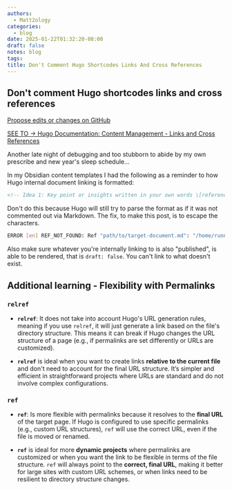 ```yaml
---
authors:
  - Matt2ology
categories:
  - blog
date: 2025-01-22T01:32:20-08:00
draft: false
notes: blog
tags:
title: Don't Comment Hugo Shortcodes Links And Cross References
---
```


## Don't comment Hugo shortcodes links and cross references

<!-- [Propose edits or changes on GitHub](link to GitHub repo of file) -->

[Propose edits or changes on GitHub](https://github.com/matt2ology/tech-journal-and-blog-content/blob/main/post/blog/dont-comment-hugo-shortcodes-links-and-cross-references.md)

[SEE TO -> Hugo Documentation: Content Management - Links and Cross References](https://gohugo.io/content-management/cross-references/)

Another late night of debugging and too stubborn to abide by my own prescribe and new
year's sleep schedule...

In my Obsidian content templates I had the following as a reminder to how Hugo internal
document linking is formatted:

```markdown
<!-- Idea 1: Key point or insights written in your own words \[reference\]\(\{\{\< relref "path/to/target-document.md#my-target-header" \>\}\}\) -->
```

Don't do this because Hugo will still try to parse the format as if it was not commented out
via Markdown. The fix, to make this post, is to escape the characters.

```bash
ERROR [en] REF_NOT_FOUND: Ref "path/to/target-document.md": "/home/runner/work/matt2ology.github.io/matt2ology.github.io/content/post/literature/greg-deckler-learn-power-bi.md:23:74": page not found
```

Also make sure whatever you're internally linking to is also "published", is able to be 
rendered, that is `draft: false`. You can't link to what doesn't exist.

## Additional learning - Flexibility with Permalinks

### `relref`

- **`relref`**: It does not take into account Hugo's URL generation rules, meaning if you use `relref`, it will just generate a link based on the file's directory structure. This means it can break if Hugo changes the URL structure of a page (e.g., if permalinks are set differently or URLs are customized).

- **`relref`** is ideal when you want to create links **relative to the current file** and don't need to account for the final URL structure. It’s simpler and efficient in straightforward projects where URLs are standard and do not involve complex configurations.

### `ref`

- **`ref`**: Is more flexible with permalinks because it resolves to the **final URL** of the target page. If Hugo is configured to use specific permalinks (e.g., custom URL structures), `ref` will use the correct URL, even if the file is moved or renamed.

- **`ref`** is ideal for more **dynamic projects** where permalinks are customized or when you want the link to be flexible in terms of the file structure. `ref` will always point to the **correct, final URL**, making it better for large sites with custom URL schemes, or when links need to be resilient to directory structure changes.
